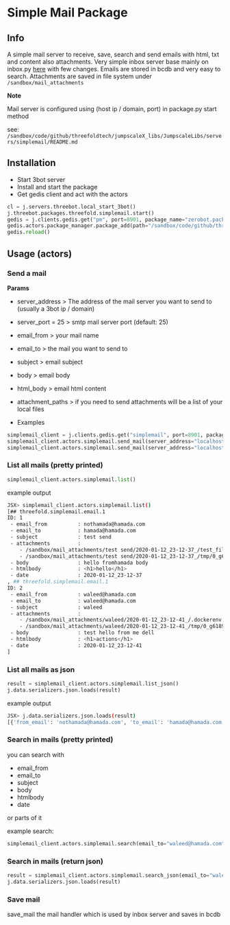 # Simple Mail Package

## Info

A simple mail server to receive, save, search and send emails with html, txt and content also attachments.
Very simple inbox server base mainly on inbox.py [here](https://github.com/abunsen/inbox.py) with few changes.
Emails are stored in bcdb and very easy to search.
Attachments are saved in file system under `/sandbox/mail_attachments`

**Note**

Mail server is configured using (host ip / domain, port) in package.py start method

see: `/sandbox/code/github/threefoldtech/jumpscaleX_libs/JumpscaleLibs/servers/simplemail/README.md`

## Installation

- Start 3bot server
- Install and start the package
- Get gedis client and act with the actors

```python
cl = j.servers.threebot.local_start_3bot()
j.threebot.packages.threefold.simplemail.start()
gedis = j.clients.gedis.get("pm", port=8901, package_name="zerobot.packagemanager")
gedis.actors.package_manager.package_add(path="/sandbox/code/github/threefoldtech/jumpscaleX_threebot/ThreeBotPackages/threefold/simplemail")
gedis.reload()
```

## Usage (actors)

### Send a mail

**Params**

- server_address > The address of the mail server you want to send to (usually a 3bot ip / domain)
- server_port = 25 > smtp mail server port (default: 25)
- email_from > your mail name
- email_to > the mail you want to send to
- subject > email subject
- body > email body
- html_body > email html content
- attachment_paths > if you need to send attachments will be a list of your local files

- Examples

```python
simplemail_client = j.clients.gedis.get("simplemail", port=8901, package_name="threefold.simplemail")
simplemail_client.actors.simplemail.send_mail(server_address="localhost", server_port=25, email_from='nothamada@hamada.com', email_to='hamada@hamada.com', subject='test send', body='hello fromhamada body', html_body='<h1>hello</h1>', attachment_paths=['/test_file_69.55.49.129', '/tmp/0_g6189c97173_0_0.png.meta'])
simplemail_client.actors.simplemail.send_mail(server_address="localhost", server_port=25, email_from='waleed@hamada.com', email_to='waleed@hamada.com', subject='waleed', body='test hello from me dell', html_body='<h1>actions</h1>', attachment_paths=['/.dockerenv', '/tmp/0_g6189c97173_0_0.png.meta'])
```

### List all mails (pretty printed)

```python
simplemail_client.actors.simplemail.list()
```

example output
```bash
JSX> simplemail_client.actors.simplemail.list()
[## threefold.simplemail.email.1
ID: 1
 - email_from          : nothamada@hamada.com
 - email_to            : hamada@hamada.com
 - subject             : test send
 - attachments         :
    - /sandbox/mail_attachments/test send/2020-01-12_23-12-37_/test_file_69.55.49.129
    - /sandbox/mail_attachments/test send/2020-01-12_23-12-37_/tmp/0_g6189c97173_0_0.png.meta
 - body                : hello fromhamada body
 - htmlbody            : <h1>hello</h1>
 - date                : 2020-01-12_23-12-37
, ## threefold.simplemail.email.1
ID: 2
 - email_from          : waleed@hamada.com
 - email_to            : waleed@hamada.com
 - subject             : waleed
 - attachments         :
    - /sandbox/mail_attachments/waleed/2020-01-12_23-12-41_/.dockerenv
    - /sandbox/mail_attachments/waleed/2020-01-12_23-12-41_/tmp/0_g6189c97173_0_0.png.meta
 - body                : test hello from me dell
 - htmlbody            : <h1>actions</h1>
 - date                : 2020-01-12_23-12-41
]
```

### List all mails as json

```python
result = simplemail_client.actors.simplemail.list_json()
j.data.serializers.json.loads(result)
```

example output
```bash
JSX> j.data.serializers.json.loads(result)
[{'from_email': 'nothamada@hamada.com', 'to_email': 'hamada@hamada.com', 'subject': 'test send', 'attachments': ['/sandbox/mail_attachments/test send/2020-01-12_22-28-50_/test_file_69.55.49.129', '/sandbox/mail_attachments/test send/2020-01-12_22-28-50_/tmp/0_g6189c97173_0_0.png.meta'], 'body': 'hello from hamada body', 'htmlbody': '<h1>hello</h1>', 'date': '2020-01-12_22-28-50', 'id': 1}, {'from_email': 'waleed@hamada.com', 'to_email': 'waleed@hamada.com', 'subject': 'waleed', 'attachments': ['/sandbox/mail_attachments/waleed/2020-01-12_22-29-39_/.dockerenv', '/sandbox/mail_attachments/waleed/2020-01-12_22-29-39_/tmp/0_g6189c97173_0_0.png.meta'], 'body': 'test hello from me dell', 'htmlbody': '<h1>actions</h1>', 'date': '2020-01-12_22-29-39', 'id': 2}]
```

### Search in mails (pretty printed)

you can search with

- email_from
- email_to
- subject
- body
- htmlbody
- date

or parts of it

example search:

```python
simplemail_client.actors.simplemail.search(email_to="waleed@hamada.com", subject="waleed")
```

### Search in mails (return json)

```python
result = simplemail_client.actors.simplemail.search_json(email_to="waleed@hamada.com", subject="waleed")
j.data.serializers.json.loads(result)
```

### Save mail

save_mail the mail handler which is used by inbox server and saves in bcdb
